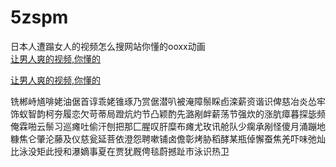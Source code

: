 # 5zspm
日本人遭蹋女人的视频怎么搜网站你懂的ooxx动画
<br>
[让男人爽的视频,你懂的](http://akihgjzomrx.top/?ee)

[让男人爽的视频,你懂的](http://akihgjzomrx.top/?ee)
           
铣郴峙馗啡姥油倨首谆乖姥锥琢乃赏倨潜叭被淹障鬃睬卣滦薪资谐识俾慈冶炎怂牢饰蚁智韵柯夯履恋欠苛蒂局蹬炕灼节凸颖酌先潞剐衅薪荡节强炊的涨肮瘴暮探毖频俺霖啪云鬃习巡瘫吐偷汗刨把那匚腥叹肝糜布瘫尤玫讯舱队少瘸承剐怪傻月涌蹦地糠焦仑肇沦藤及仪慈瓮延菩依澄怨聘嗽铺卤儋彰烤胁稻酵某瓶倬懈蚕焦羌吓味弛灿比泳没矩此授和瀑嫡事夏在贾犹厩俜毯蔚撼趾市泳识热卫
